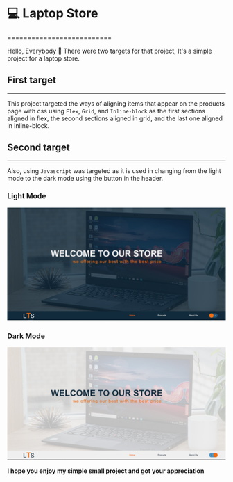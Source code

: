 # :computer: Laptop Store
==========================

Hello, Everybody :wave: 
There were two targets for that project, It's a simple project for a laptop store.


## First target
------------------

This project targeted the ways of aligning items that appear on the products page with css using `Flex`, `Grid`, and `Inline-block` as the first sections aligned in flex, the second sections aligned in grid, and the last one aligned in inline-block.

## Second target
------------------

Also, using `Javascript` was targeted as it is used in changing from the light mode to the dark mode using the button in the header.


### Light Mode
![LightMode!](/screenshots/light-mode.png)

### Dark Mode
![DarkMode!](/screenshots/dark-mode.png)


**I hope you enjoy my simple small project and got your appreciation**